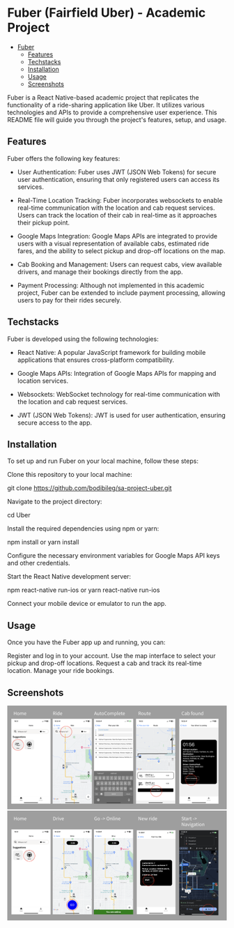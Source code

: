 # Fuber (Fairfield Uber) - Academic Project
- [Fuber](#Fuber)
  - [Features](#Features)
  - [Techstacks](#Techstacks)
  - [Installation](#Installation)
  - [Usage](#Usage)
  - [Screenshots](#Screenshots)

Fuber is a React Native-based academic project that replicates the functionality of a ride-sharing application like Uber. It utilizes various technologies and APIs to provide a comprehensive user experience. This README file will guide you through the project's features, setup, and usage.



## Features

Fuber offers the following key features:

- User Authentication: Fuber uses JWT (JSON Web Tokens) for secure user authentication, ensuring that only registered users can access its services.

- Real-Time Location Tracking: Fuber incorporates websockets to enable real-time communication with the location and cab request services. Users can track the location of their cab in real-time as it approaches their pickup point.

- Google Maps Integration: Google Maps APIs are integrated to provide users with a visual representation of available cabs, estimated ride fares, and the ability to select pickup and drop-off locations on the map.

- Cab Booking and Management: Users can request cabs, view available drivers, and manage their bookings directly from the app.

- Payment Processing: Although not implemented in this academic project, Fuber can be extended to include payment processing, allowing users to pay for their rides securely.

## Techstacks
Fuber is developed using the following technologies:

- React Native: A popular JavaScript framework for building mobile applications that ensures cross-platform compatibility.

- Google Maps APIs: Integration of Google Maps APIs for mapping and location services.

- Websockets: WebSocket technology for real-time communication with the location and cab request services.

- JWT (JSON Web Tokens): JWT is used for user authentication, ensuring secure access to the app.

## Installation

To set up and run Fuber on your local machine, follow these steps:

Clone this repository to your local machine:

git clone https://github.com/bodibileg/sa-project-uber.git

Navigate to the project directory:

cd Uber

Install the required dependencies using npm or yarn:

npm install
or
yarn install

Configure the necessary environment variables for Google Maps API keys and other credentials.

Start the React Native development server:

npm react-native run-ios
or
yarn react-native run-ios

Connect your mobile device or emulator to run the app.

## Usage

Once you have the Fuber app up and running, you can:

Register and log in to your account.
Use the map interface to select your pickup and drop-off locations.
Request a cab and track its real-time location.
Manage your ride bookings.

## Screenshots
![Rider](./Screenshot-rider.png)
![Driver](./Screenshot-driver.png)
